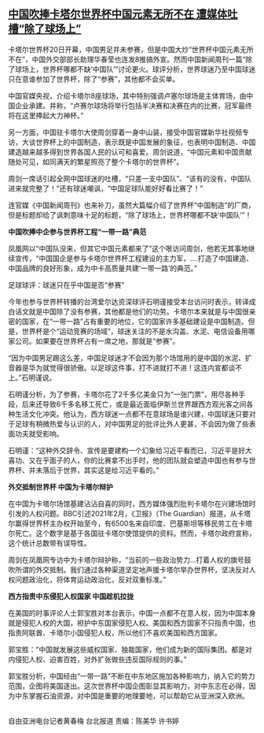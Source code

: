 <!--1669021480000-->
[中国吹捧卡塔尔世界杯中国元素无所不在 遭媒体吐槽“除了球场上”](https://www.rfa.org/mandarin/yataibaodao/kejiaowen/hcm1-11212022035853.html)
------

<p>卡塔尔世界杯20日开幕，中国男足并未参赛，但是中国大炒“世界杯中国元素无所不在”，中国外交部部长助理华春莹也连发8推搞外宣。然而中国新闻周刊一篇“除了球场上，世界杯哪都不缺‘中国队’”讨论更火。球评分析，世界球迷乃至中国球迷只在意谁参加了世界杯，除了“参赛”，其他都不会买单。</p><p>中国官媒央视，介绍卡塔尔8座球场，其中特别强调卢塞尔球场是主体育场，由中国企业承建。并称，“卢赛尔球场将举行包括半决赛和决赛在内的比赛，冠军最终将在这里捧起大力神杯。”</p><p>另一方面，中国驻卡塔尔大使周剑穿着一身中山装，接受中国官媒新华社视频专访，大谈世界杯上的中国制造，表示既是中国发展的象征，也表明中国制造、中国建造越来越多得到世界各国人民的认可和喜爱。周剑说道，“中国元素和中国贡献随处可见，如同满天的繁星照亮了整个卡塔尔的世界杯”。</p><p>周剑一席话引起全网中国球迷的吐槽，“只差一支中国队”、“该有的没有，中国队进来就完整了！”还有球迷嘲讽，“中国足球队能好好看比赛了！”</p><p>连官媒《中国新闻周刊》也来补刀，虽然大篇幅介绍了世界杯“中国制造”的厂商，但是标题却给了讽刺意味十足的标题，“除了球场上，世界杯哪都不缺‘中国队’”！</p><p><strong>中国吹捧中企参与世界杯工程“一带一路”典范</strong></p><p>凤凰网以“中国队没来，但其它中国元素都来了”这个哏访问周剑，他若无其事地继续宣传，“中国国企是参与卡塔尔世界杯工程建设的主力军，….打造了中国建造、中国品牌的良好形象，成为中卡高质量共建‘一带一路’的典范。”</p><p>足球球评：球迷只在乎中国是否“参赛”</p><p>今年也参与世界杯转播的台湾爱尔达资深球评石明谨接受本台访问时表示，转译成白话文就是中国除了没有参赛，其他都是他们的功劳。卡塔尔本来就是与中国很亲密的国家，在“一带一路”占有重要的地位，它的国家许多基础建设是中国制造。但是，世界杯是个“运动竞赛的场域”，球迷关注的不是水沟盖、水泥、电信设备用哪家公司。如果要在世界杯占有一席之地，那就是“参赛”。</p><p>“因为中国男足踢这么差，中国足球迷才不会因为那个场馆用的是中国的水泥、扩音器是华为就觉得很骄傲。以足球这件事，打不进就打不进！这连内宣都谈不上。”石明谨说。</p><p>石明谨分析，为了参赛，卡塔尔花了2千多亿美金只为“一张门票”，用尽各种手段，后来还导致6千多名移工死亡，或是最近面临伊斯兰世界跟西方观光客之间各种生活文化冲突。他认为，西方球迷一点都不在意球场是谁兴建，中国球迷只要对于足球有稍微热爱与认识的人，对中国男足的批评比外人更甚，不会因为做了些表面功夫就受影响。</p><p>石明谨：“这种外交辞令、宣传是要建构一个幻象给习近平看而已，习近平是好大喜功、又在乎面子的人，你的比赛拿不出手时，他的团队就会塑造中国也有参与世界杯、并未落后于世界，其实这是给习近平看的。”</p><p><strong>外交抵制世界杯 中国为卡塔尔辩护</strong></p><p>在中国为卡塔尔场馆基建沾沾自喜的同时，西方媒体强烈批判卡塔尔在兴建场馆时引发的人权问题。BBC引述2021年2月，《卫报》（The Guardian）报道，从卡塔尔赢得世界杯主办权开始至今，有6500名来自印度、巴基斯坦等移民劳工在卡塔尔死亡。这个数字是基于各国驻卡塔尔使馆提供的资料。然而，卡塔尔政府宣称，这个统计总数带有误导性。</p><p>周剑在凤凰网专访中为卡塔尔辩护称，“当前的一些政治势力…打着人权的旗号鼓吹所谓的外交抵制。我们通过各种渠道坚定地声援卡塔尔举办世界杯，坚决反对人权问题政治化，将体育运动政治化，反对双重标准。”</p><p><strong>西方指责中东侵犯人权国家 中国趁机拉拢</strong></p><p>在美国的时事评论人士郭宝胜对本台表示，中国一点都不在意人权，因为中国本身就是侵犯人权的大国，袒护中东国家侵犯人权。美国和西方国家不只指责中国，也指责阿联酋、卡塔尔小国侵犯人权，所以他们不喜欢美国和西方国家。</p><p>郭宝胜：“中国就发展这些威权国家、独裁国家，他们成为新的国际集团。都是对内侵犯人权、迫害百姓，对外扩张做些违反国际规则的事。”</p><p>郭宝胜分析，中国经由“一带一路”不断在中东地区施加各种影响力，纳入它的势力范围，企图将美国逐出。这次世界杯中国企图彰显其影响力，对中东志在必得，因为中东掌握石油资源，对中国是重要的地理要地，可以帮助它从亚洲深入欧洲。</p><p><br/>自由亚洲电台记者黄春梅 台北报道 责编：陈美华 许书婷</p><p></p>
